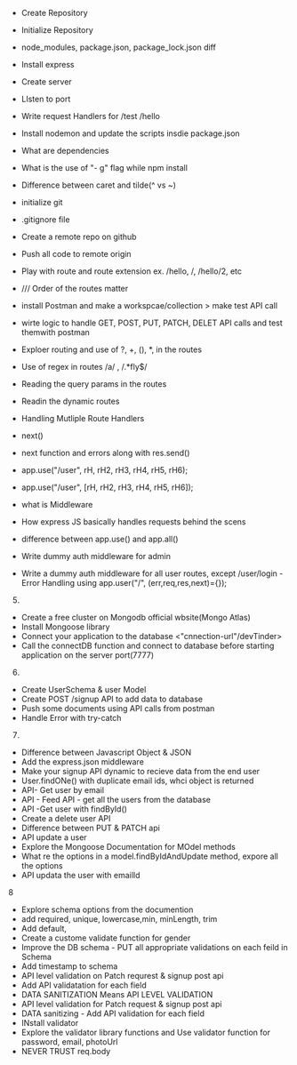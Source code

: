 - Create Repository
- Initialize Repository
- node_modules, package.json, package_lock.json diff
- Install express
- Create server
- LIsten to port
- Write request Handlers for /test /hello
- Install nodemon and update the scripts insdie package.json
- What are dependencies
- What is the use of "- g" flag while npm install
- Difference between caret and tilde(^ vs ~)

- initialize git
- .gitignore file
- Create a remote repo on github
- Push all code to remote origin
- Play with route and route extension ex. /hello, /, /hello/2, etc

- /// Order of the routes matter

- install Postman and make a workspcae/collection > make test API call
- wirte logic to handle GET, POST, PUT, PATCH, DELET API calls and test themwith postman
- Exploer routing and use of ?, +, (), \*, in the routes
- Use of regex in routes /a/ , /.\*fly$/
- Reading the query params in the routes
- Readin the dynamic routes

- Handling Mutliple Route Handlers
- next()
- next function and errors along with res.send()

- app.use("/user", rH, rH2, rH3, rH4, rH5, rH6);
- app.use("/user", [rH, rH2, rH3, rH4, rH5, rH6]);
- what is Middleware
- How express JS basically handles requests behind the scens

- difference between app.use() and app.all()
- Write dummy auth middleware for admin
- Write a dummy auth middleware for all user routes, except /user/login
  -Error Handling using app.user("/", (err,req,res,next)={});

5.

- Create a free cluster on Mongodb official wbsite(Mongo Atlas)
- Install Mongoose library
- Connect your application to the database <"cnnection-url"/devTinder>
- Call the connectDB function and connect to database before starting application on the server port(7777)

6.

- Create UserSchema & user Model
- Create POST /signup API to add data to database
- Push some documents using API calls from postman
- Handle Error with try-catch

7.

- Difference between Javascript Object & JSON
- Add the express.json middleware
- Make your signup API dynamic to recieve data from the end user
- User.findONe() with duplicate email ids, whci object is returned
- API- Get user by email
- API - Feed API - get all the users from the database
- API -Get user with findById()
- Create a delete user API
- Difference between PUT & PATCH api
- API update a user
- Explore the Mongoose Documentation for MOdel methods
- What re the options in a model.findByIdAndUpdate method, expore all the options
- API updata the user with emailId

8

- Explore schema options from the documention
- add required, unique, lowercase,min, minLength, trim
- Add default,
- Create a custome validate function for gender
- Improve the DB schema - PUT all appropriate validations on each feild in Schema
- Add timestamp to schema
- API level validation on Patch requrest & signup post api
- Add API validatation for each field
- DATA SANITIZATION Means API LEVEL VALIDATION
- API level validation for Patch request & signup post api
- DATA sanitizing - Add API validation for each field
- INstall validator
- Explore the validator library functions and Use validator function for password, email, photoUrl
- NEVER TRUST req.body
